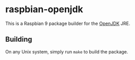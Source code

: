 # raspbian-openjdk

This is a Raspbian 9 package builder for the
[OpenJDK](http://openjdk.java.net/) JRE.

## Building

On any Unix system, simply run `make` to build the package.
